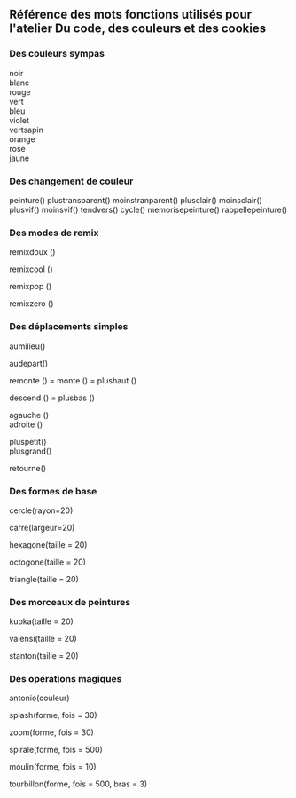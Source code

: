 ## Référence des mots fonctions utilisés pour l'atelier Du code, des couleurs et des cookies

### Des couleurs sympas
noir  
blanc  
rouge  
vert  
bleu  
violet   
vertsapin   
orange  
rose  
jaune  

### Des changement de couleur

peinture()
plustransparent()
moinstranparent()
plusclair()
moinsclair()
plusvif()
moinsvif()
tendvers()
cycle()
memorisepeinture()
rappellepeinture()

### Des modes de remix
remixdoux ()

remixcool ()

remixpop ()

remixzero ()


### Des déplacements simples
aumilieu()

audepart() 
  
remonte () = monte () = plushaut ()

descend () = plusbas ()

    
agauche ()     
adroite ()  

pluspetit()  
plusgrand()  

retourne()
    

### Des formes de base

cercle(rayon=20)

carre(largeur=20)
    
hexagone(taille = 20)
 
octogone(taille = 20)

triangle(taille = 20)
    
    
### Des morceaux de peintures

kupka(taille = 20)

valensi(taille = 20)

stanton(taille = 20)


### Des opérations magiques

antonio(couleur)
           
splash(forme, fois = 30)
    
zoom(forme, fois = 30)

spirale(forme, fois = 500)

moulin(forme, fois = 10)

tourbillon(forme, fois = 500, bras = 3)
